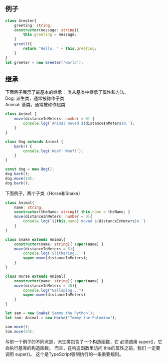 ## 例子
```ts
class Greeter{
    greeting: string;
    constructor(message: string){
        this.greeting = message;
    }
    greet(){
        return "Hello, " + this.greeting;
    }
}
let greeter = new Greeter('world');
```

##  继承
下面例子展示了最基本的继承： 类从基类中继承了属性和方法。  
Dog: 派生类，通常被称作子类  
Animal: 基类，通常被称作超类  
```ts
class Animal {
    move(distanceInMeters: number = 0) {
        console.log(`Animal moved ${distanceInMeters}m.`);
    }
}

class Dog extends Animal {  
    bark() {
        console.log('Woof! Woof!');
    }
}

const dog = new Dog();
dog.bark();
dog.move(10);
dog.bark();
```

下面例子，两个子类（Horse和Snake）
```ts
class Animal{
    name: string;
    constructor(theName: string){ this.name = theName; }
    move(distanceInMeters: number = 0){
        console.log(`${this.name} moved ${distanceInMeters}m.`)
    }
}

class Snake extends Animal{
    constructor(name: string){ super(name) }
    move(distanceInMeters = 5){
        console.log('Slithering...')
        super.move(distanceInMeters);
    }
}

class Horse extends Animal{
    constructor(name: string){ super(name) }
    move(distanceInMeters = 45){
        console.log("Galloping...")
        super.move(distanceInMeters)
    }
}

let sam = new Snake('Sammy the Python');
let tom: Animal = new Horse("Tommy the Palomino");

sam.move();
tom.move(34);
```
与前一个例子的不同点是，派生类包含了一个构造函数，它 必须调用 super()，它会执行基类的构造函数。 而且，在构造函数里访问 this的属性之前，我们 一定要调用 super()。 这个是TypeScript强制执行的一条重要规则。
